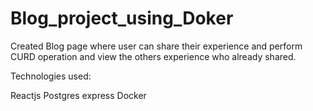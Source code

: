 # Blog_project_using_Doker

Created Blog page where user can share their experience and perform CURD operation and view the others experience who already shared.

Technologies used:

Reactjs
Postgres
express
Docker
